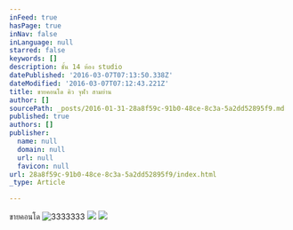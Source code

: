 ```yaml
---
inFeed: true
hasPage: true
inNav: false
inLanguage: null
starred: false
keywords: []
description: ชั้น 14 ห้อง studio
datePublished: '2016-03-07T07:13:50.338Z'
dateModified: '2016-03-07T07:12:43.221Z'
title: ขายคอนโด คิว จุฬา สามย่าน
author: []
sourcePath: _posts/2016-01-31-28a8f59c-91b0-48ce-8c3a-5a2dd52895f9.md
published: true
authors: []
publisher:
  name: null
  domain: null
  url: null
  favicon: null
url: 28a8f59c-91b0-48ce-8c3a-5a2dd52895f9/index.html
_type: Article

---
```

ขายคอนโด ![3333333](https://s3-us-west-2.amazonaws.com/the-grid-img/p/eae0a02de2ba487bc630e6b8c62d0685f0ce66c1.jpg)
![](https://the-grid-user-content.s3-us-west-2.amazonaws.com/eddfaa20-3234-4b1a-9740-c483906f76fb.png)
![](https://the-grid-user-content.s3-us-west-2.amazonaws.com/19a85bbc-7c7f-4268-ae09-9ce3138147fb.png)